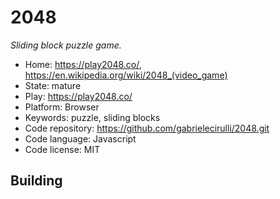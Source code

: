 # 2048

_Sliding block puzzle game._

- Home: https://play2048.co/, https://en.wikipedia.org/wiki/2048_(video_game)
- State: mature
- Play: https://play2048.co/
- Platform: Browser
- Keywords: puzzle, sliding blocks
- Code repository: https://github.com/gabrielecirulli/2048.git
- Code language: Javascript
- Code license: MIT

## Building

